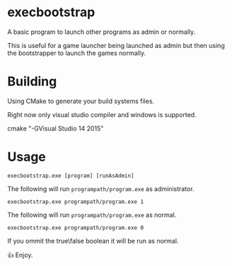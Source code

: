 # execbootstrap

A basic program to launch other programs as admin or normally.

This is useful for a game launcher being launched as admin but then using the bootstrapper to launch the games normally.

# Building

Using CMake to generate your build systems files.

Right now only visual studio compiler and windows is supported.

cmake "-GVisual Studio 14 2015"

# Usage

`execbootstrap.exe [program] [runAsAdmin]`

The following will run `programpath/program.exe` as administrator.

`execbootstrap.exe programpath/program.exe 1`

The following will run `programpath/program.exe` as normal.

`execbootstrap.exe programpath/program.exe 0`

If you ommit the true\false boolean it will be run as normal.

:+1: Enjoy.
